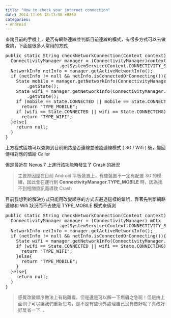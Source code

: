 ```yaml
---
title: "How to check your internet connection"
date: 2014-11-05 18:13:58 +0800
categories:
- Android
---
```


查詢目前的手機上，是否有網路連線並判斷目前連線的模式，有很多方式可以去做查詢，下面是很多人常用的方式

<pre class="prettyprint java">
public static String checkNetworkConnection(Context context) {
  ConnectivityManager manager = (ConnectivityManager)context
                    .getSystemService(Context.CONNECTIVITY_SERVICE);
  NetworkInfo netInfo = manager.getActiveNetworkInfo();
  if (netInfo != null && netInfo.isConnectedOrConnecting()){
    State mobile = manager.getNetworkInfo(ConnectivityManager.TYPE_MOBILE)
        .getState();
    State wifi = manager.getNetworkInfo(ConnectivityManager.TYPE_WIFI)
        .getState();
    if (mobile == State.CONNECTED || mobile == State.CONNECTING)
      return "TYPE_MOBILE";
    if (wifi == State.CONNECTED || wifi == State.CONNECTING)
      return "TYPE_WIFI";
  }else{
    return null;
  }
}
</pre>

上方程式區塊可以查詢到目前網路是否連線並確認連線模式 ( 3G / Wifi ) 後，變回傳相對應的值給 Caller

但是最近在 Nexus 7 上運行該功能時發生了 Crash 的狀況

> 主要原因是在目前 Android 平板裝置上，有些裝置不一定有配置 3G 的模組，因此會在運行到 **ConnectivityManager.TYPE_MOBILE** 時，因為找不到相關資訊而導致 Crash

目前我想到的解決方式只能用改變順序的方式去避過這樣的錯誤，靠著先判斷網路連線和 Wifi 狀況而不去使用 TYPE_MOBILE 模式來偵測

<pre class="prettyprint java">
public static String checkNetworkConnection(Context context) {
  ConnectivityManager manager = (ConnectivityManager) mCtx
                    .getSystemService(Context.CONNECTIVITY_SERVICE);
  NetworkInfo netInfo = manager.getActiveNetworkInfo();
  if (netInfo != null && netInfo.isConnectedOrConnecting()){
    State wifi = manager.getNetworkInfo(ConnectivityManager.TYPE_WIFI).getState();
    if (wifi == State.CONNECTED || wifi == State.CONNECTING) {
      return "TYPE_WIFI";
    }else{
      return "TYPE_MOBILE";
    }
  }else{
    return null;
  }
}
</pre>

> 感覺改變順序做法上有點難看，但是還是可以解一下燃眉之急啊！但是由上面例子可以讓我們重新思考，是不是有些例外處理自己沒有做好呢？真改好好反省一下...
